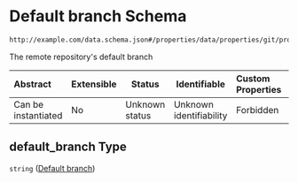 # Default branch Schema

```txt
http://example.com/data.schema.json#/properties/data/properties/git/properties/default_branch
```

The remote repository's default branch


| Abstract            | Extensible | Status         | Identifiable            | Custom Properties | Additional Properties | Access Restrictions | Defined In                                                                 |
| :------------------ | ---------- | -------------- | ----------------------- | :---------------- | --------------------- | ------------------- | -------------------------------------------------------------------------- |
| Can be instantiated | No         | Unknown status | Unknown identifiability | Forbidden         | Allowed               | none                | [data.schema.json\*](../../out/v1/data.schema.json "open original schema") |

## default_branch Type

`string` ([Default branch](data-properties-lowendinsight-analysis-data-properties-git-data-properties-default-branch.md))
